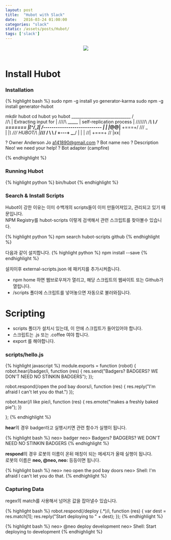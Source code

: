 ```yaml
---
layout: post
title:  "Hubot with Slack"
date:   2016-03-24 01:00:00
categories: "slack"
static: /assets/posts/Hubot/
tags: ['slack']
---
```


<header>
<img src="{{ page.static }}hubot.png" class="img-responsive img-rounded">
</header>

# Install Hubot

### Installation

{% highlight bash %}
sudo npm -g install yo generator-karma
sudo npm -g install generator-hubot

mkdir hubot
cd hubot
yo hubot
                     _____________________________
                    /                             \
   //\              |      Extracting input for    |
  ////\    _____    |   self-replication process   |
 //////\  /_____\   \                             /
 ======= |[^_/\_]|   /----------------------------
  |   | _|___@@__|__
  +===+/  ///     \_\
   | |_\ /// HUBOT/\\
   |___/\//      /  \\
         \      /   +---+
          \____/    |   |
           | //|    +===+
            \//      |xx|

? Owner Anderson Jo <a141890@gmail.com>
? Bot name neo
? Description Neo! we need your help!
? Bot adapter (campfire)

{% endhighlight %}

### Running Hubot

{% highlight python %}
bin/hubot
{% endhighlight %}

### Search & Install Scripts

Hubot이 강한 이유는 이미 수백개의 scripts들이 이미 만들어져있고, 관리되고 있기 때문입니다.<br>
NPM Registry를 hubot-scripts <your-search-term> 이렇게 검색해서 관련 스크립트를 찾아볼수 있습니다.

{% highlight python %}
npm search hubot-scripts github
{% endhighlight %}

다음과 같이 설치합니다.
{% highlight python %}
npm install --save <package-name>
{% endhighlight %}

설치이후  external-scripts.json 에 패키지를 추가시켜줍니다.

* npm home <package-name> 하면 웹브로우져가 열리고, 해당 스크립트의 웹싸이트 또는 Github가 열립니다.
* /scripts 폴더에 스크립트를 넣어놓으면 자동으로 불러와짐니다.


# Scripting

* scripts 폴더가 설치시 있는데, 이 안에 스크립트가 들어있어야 합니다.
* 스크립트는 .js 또는 .coffee 여야 합니다.
* export 를 해야합니다.

### scripts/hello.js

{% highlight javascript %}
module.exports = function (robot) {
  robot.hear(/badger/i, function (res) {
    res.send("Badgers? BADGERS? WE DON'T NEED NO STINKIN BADGERS");
  });

  robot.respond(/open the pod bay doors/i, function (res) {
    res.reply("I'm afraid I can't let you do that.")
  });

  robot.hear(/I like pie/i, function (res) {
    res.emote("makes a freshly baked pie");
  })

};
{% endhighlight %}

**hear**의 경우 badger라고 실행시키면 관련 함수가 실행이 됩니다.

{% highlight bash %}
neo> badger
neo> Badgers? BADGERS? WE DON'T NEED NO STINKIN BADGERS
{% endhighlight %}

**respond**의 경우 로봇의 이름이 온뒤 매칭이 되는 메세지가 올때 실행이 됩니다.<br>
로봇의 이름은 **neo, @neo, neo:** 등등이면 됩니다.

{% highlight bash %}
neo> neo open the pod bay doors
neo> Shell: I'm afraid I can't let you do that.
{% endhighlight %}

### Capturing Data

regex의 match를 사용해서 넘어온 값을 잡아낼수 있습니다.

{% highlight bash %}
robot.respond(/deploy (.*)/i, function (res) {
  var dest = res.match[1];
  res.reply("Start deploying to " + dest);
});
{% endhighlight %}

{% highlight bash %}
neo> @neo deploy development
neo> Shell: Start deploying to development
{% endhighlight %}








